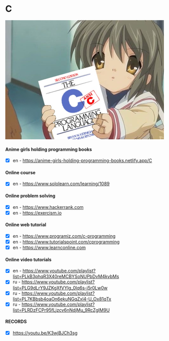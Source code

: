 # C
![alt text](https://github.com/ames0k0/LearnAndPractice/blob/main/C/c.jpg?raw=true)

#### Anime girls holding programming books
- [x] en - https://anime-girls-holding-programming-books.netlify.app/C

#### Online course
- [x] en - https://www.sololearn.com/learning/1089

#### Online problem solving
- [x] en - https://www.hackerrank.com
- [x] en - https://exercism.io

#### Online web tutorial
- [x] en - https://www.programiz.com/c-programming
- [x] en - https://www.tutorialspoint.com/cprogramming
- [x] en - https://www.learnconline.com

#### Online video tutorials
- [x] en - https://www.youtube.com/playlist?list=PLkB3phqR3X40reMCBYSoNUPbDvM4kybMs
- [x] ru - https://www.youtube.com/playlist?list=PLG9dLrY9JZKgXfVYlg_0lq6s-i5r0Lw0w
- [x] ru - https://www.youtube.com/playlist?list=PL7KBbsb4oaOn6ekuNGqZxl4-U_Ox81qTx
- [x] ru - https://www.youtube.com/playlist?list=PLRDzFCPr95fLjzcv6nNdjMu_9RcZgIM9U

#### RECORDS
- [x] https://youtu.be/K3wjBJCh3sg
